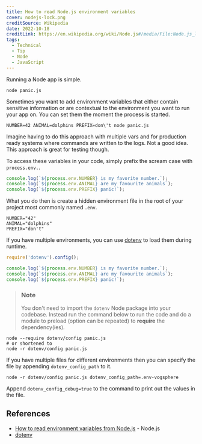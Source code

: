 ```yaml
---
title: How to read Node.js environment variables
cover: nodejs-lock.png
creditSource: Wikipedia
date: 2022-10-18
creditLink: https://en.wikipedia.org/wiki/Node.js#/media/File:Node.js_logo.svg
tags:
  - Technical
  - Tip
  - Node
  - JavaScript
---
```


Running a Node app is simple.

```bash:title=bash
node panic.js
```

Sometimes you want to add environment variables that either contain sensitive information
or are contextual to the environment you want to run your app on.
You can set them the moment the process is started.

```bash:title=bash
NUMBER=42 ANIMAL=dolphins PREFIX=don\'t node panic.js
```

Imagine having to do this approach with multiple vars and for production ready systems where commands
are written to the logs. Not a good idea. This approach is great for testing though.

To access these variables in your code, simply prefix the scream case with `process.env.`.

```js:title=panic.js
console.log(`${process.env.NUMBER} is my favorite number.`);
console.log(`${process.env.ANIMAL} are my favourite animals`);
console.log(`${process.env.PREFIX} panic!`);
```

What you do then is create a hidden environment file in the root of your project most commonly named `.env`.

```text:file=.env
NUMBER="42"
ANIMAL="dolphins"
PREFIX="don't"
```

If you have multiple environments, you can use [dotenv](https://www.npmjs.com/package/dotenv)
to load them during runtime.

```js:title=panic.js
require('dotenv').config();

console.log(`${process.env.NUMBER} is my favorite number.`);
console.log(`${process.env.ANIMAL} are my favourite animals`);
console.log(`${process.env.PREFIX} panic!`);
```

> ### Note
>
> You don't need to import the `dotenv` Node package into your codebase.
> Instead run the command below to run the code and do a module to preload (option can be repeated)
> to **require** the dependency(ies).

```bash:title=bash
node --require dotenv/config panic.js
# or shortened to
node -r dotenv/config panic.js
```

If you have multiple files for different environments then you can specify the
file by appending `dotenv_config_path` to it.

```bash:title=bash
node -r dotenv/config panic.js dotenv_config_path=.env-vogsphere
```

Append `dotenv_config_debug=true` to the command to print out the values in the file.

## References

- [How to read environment variables from Node.js](https://nodejs.dev/en/learn/how-to-read-environment-variables-from-nodejs/) - Node.js
- [dotenv](https://www.npmjs.com/package/dotenv)
